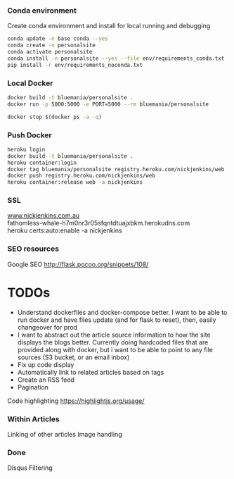 ### Conda environment
Create conda environment and install for local running and debugging
``` bash
conda update -n base conda --yes
conda create -n personalsite
conda activate personalsite
conda install -n personalsite --yes --file env/requirements_conda.txt
pip install -r env/requirements_noconda.txt

```


### Local Docker
``` bash
docker build -t bluemania/personalsite .
docker run -p 5000:5000 -e PORT=5000 --rm bluemania/personalsite

```
```bash
docker stop $(docker ps -a -q)
```


### Push Docker

``` bash
heroku login
docker build -t bluemania/personalsite .
heroku container:login
docker tag bluemania/personalsite registry.heroku.com/nickjenkins/web
docker push registry.heroku.com/nickjenkins/web
heroku container:release web -a nickjenkins

```

### SSL
www.nickjenkins.com.au  
fathomless-whale-h7m0nr3r05sfqntdtuajxbkm.herokudns.com  
heroku certs:auto:enable -a nickjenkins  

### SEO resources
Google SEO
http://flask.pocoo.org/snippets/108/

# TODOs

* Understand dockerfiles and docker-compose better. I want to be able to run docker and have files update (and for flask to reset), then, easily changeover for prod
* I want to abstract out the article source information to how the site displays the blogs better. Currently doing hardcoded files that are provided along with docker, but i want to be able to point to any file sources (S3 bucket, or an email inbox)
* Fix up code display
* Automatically link to related articles based on tags
* Create an RSS feed
* Pagination

Code highlighting https://highlightjs.org/usage/


### Within Articles
Linking of other articles
Image handling

### Done
Disqus
Filtering
